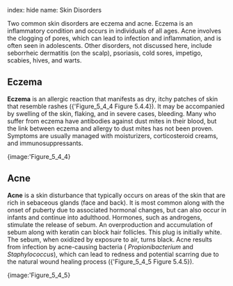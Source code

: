 index: hide
name: Skin Disorders

Two common skin disorders are eczema and acne. Eczema is an inflammatory condition and occurs in individuals of all ages. Acne involves the clogging of pores, which can lead to infection and inflammation, and is often seen in adolescents. Other disorders, not discussed here, include seborrheic dermatitis (on the scalp), psoriasis, cold sores, impetigo, scabies, hives, and warts.

## Eczema

 **Eczema** is an allergic reaction that manifests as dry, itchy patches of skin that resemble rashes ({'Figure_5_4_4 Figure 5.4.4}). It may be accompanied by swelling of the skin, flaking, and in severe cases, bleeding. Many who suffer from eczema have antibodies against dust mites in their blood, but the link between eczema and allergy to dust mites has not been proven. Symptoms are usually managed with moisturizers, corticosteroid creams, and immunosuppressants.


{image:'Figure_5_4_4}
        

## Acne

 **Acne** is a skin disturbance that typically occurs on areas of the skin that are rich in sebaceous glands (face and back). It is most common along with the onset of puberty due to associated hormonal changes, but can also occur in infants and continue into adulthood. Hormones, such as androgens, stimulate the release of sebum. An overproduction and accumulation of sebum along with keratin can block hair follicles. This plug is initially white. The sebum, when oxidized by exposure to air, turns black. Acne results from infection by acne-causing bacteria ( *Propionibacterium* and  *Staphylococcus*), which can lead to redness and potential scarring due to the natural wound healing process ({'Figure_5_4_5 Figure 5.4.5}).


{image:'Figure_5_4_5}
        
